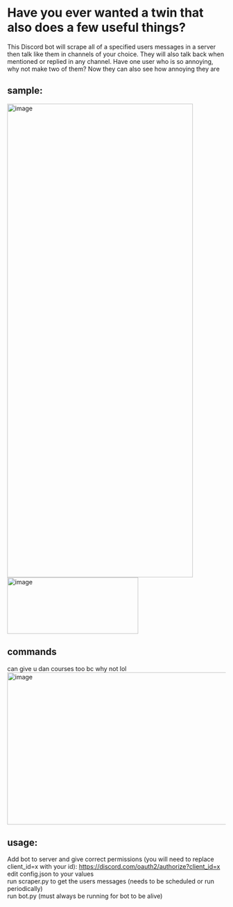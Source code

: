 # Have you ever wanted a twin that also does a few useful things?

This Discord bot will scrape all of a specified users messages in a server then talk like them in channels of your choice. They will also talk back when mentioned or replied in any channel. Have one user who is so annoying, why not make two of them? Now they can also see how annoying they are

## sample:
<img width="428" height="1092" alt="image" src="https://github.com/user-attachments/assets/0c21a4ed-50e2-4c2b-9fed-104cd0a750ed" /> <br>
<img width="302" height="130" alt="image" src="https://github.com/user-attachments/assets/74c2d679-1391-4f96-8c8b-bdb33f2bfe66" />

## commands
can give u dan courses too bc why not lol <img width="1003" height="351" alt="image" src="https://github.com/user-attachments/assets/3b9edb87-ba9f-4240-8032-3abc1740fbb9" />



## usage:
Add bot to server and give correct permissions (you will need to replace client_id=x with your id): https://discord.com/oauth2/authorize?client_id=x <br>
edit config.json to your values <br>
run scraper.py to get the users messages (needs to be scheduled or run periodically) <br>
run bot.py (must always be running for bot to be alive) <br>


